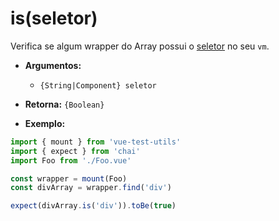 # is(seletor)

Verifica se algum wrapper do Array possui o [seletor](../selectors.md) no seu `vm`.

- **Argumentos:**
  - `{String|Component} seletor`

- **Retorna:** `{Boolean}`

- **Exemplo:**

```js
import { mount } from 'vue-test-utils'
import { expect } from 'chai'
import Foo from './Foo.vue'

const wrapper = mount(Foo)
const divArray = wrapper.find('div')

expect(divArray.is('div')).toBe(true)
```
